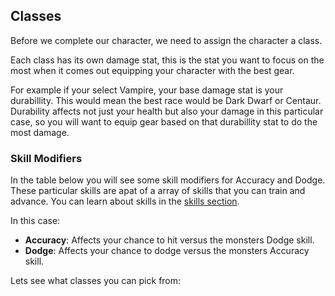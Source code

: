## Classes

Before we complete our character, we need to assign the character a class.

Each class has its own damage stat, this is the stat you want to focus on the most when it comes out equipping your character
with the best gear.

For example if your select Vampire, your base damage stat is your durabillity. This would mean the best race would be Dark Dwarf or Centaur. Durability affects not just your health but also your damage in this particular case, so you will want to equip gear based on that durabillity stat to do the most damage.

### Skill Modifiers

In the table below you will see some skill modifiers for Accuracy and Dodge. These particular skills are apat of a array of skills that you can train and advance. You can learn about skills in the [skills section](/information/skill-information).

In this case:

- **Accuracy**: Affects your chance to hit versus the monsters Dodge skill.
- **Dodge**: Affects your chance to dodge versus the monsters Accuracy skill.

Lets see what classes you can pick from:


